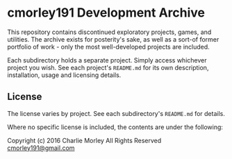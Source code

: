 # cmorley191 Development Archive

This repository contains discontinued exploratory projects, games, 
and utilities. The archive exists for posterity's sake, as well
as a sort-of former portfolio of work - only the most well-developed
projects are included.

Each subdirectory holds a separate project. Simply access whichever
project you wish. See each project's `README.md` for its own 
description, installation, usage and licensing details.

## License

The license varies by project. See each subdirectory's `README.md`
for details.

Where no specific license is included, the contents are under the
following:

Copyright (c) 2016 Charlie Morley All Rights Reserved  
cmorley191@gmail.com
